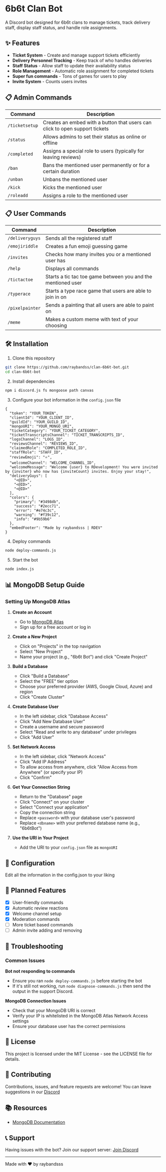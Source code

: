 # 6b6t Clan Bot

A Discord bot designed for 6b6t clans to manage tickets, track delivery staff, display staff status, and handle role assignments.

## ✨ Features

- **Ticket System** - Create and manage support tickets efficiently
- **Delivery Personnel Tracking** - Keep track of who handles deliveries
- **Staff Status** - Allow staff to update their availability status
- **Role Management** - Automatic role assignment for completed tickets
- **Super fun commands** - Tons of games for users to play
- **Invite System** - Counts users invites

## 📋 Admin Commands

| Command | Description |
|---------|-------------|
| `/ticketsetup` | Creates an embed with a button that users can click to open support tickets |
| `/status` | Allows admins to set their status as online or offline |
| `/completed` | Assigns a special role to users (typically for leaving reviews) |
| `/ban` | Bans the mentioned user permanently or for a certain duration |
| `/unban` | Unbans the mentioned user |
| `/kick` | Kicks the mentioned user |
| `/roleadd` | Assigns a role to the mentioned user |

## 📋 User Commands

| Command | Description |
|---------|-------------|
| `/deliveryguys` | Sends all the registered staff |
| `/emojiriddle` | Creates a fun emoji guessing game |
| `/invites` | Checks how many invites you or a mentioned user has |
| `/help` | Displays all commands |
| `/tictactoe` | Starts a tic tac toe game between you and the mentioned user |
| `/typerace` | Starts a type race game that users are able to join in on |
| `/pixelpainter` | Sends a painting that all users are able to paint on |
| `/meme` | Makes a custom meme with text of your choosing |

## 🛠️ Installation

1. Clone this repository
```bash
git clone https://github.com/raybandss/clan-6b6t-bot.git
cd clan-6b6t-bot
```

2. Install dependencies
```bash
npm i discord.js fs mongoose path canvas
```

3. Configure your bot information in the `config.json` file
```
{
  "token": "YOUR_TOKEN",
  "clientId": "YOUR_CLIENT_ID",
  "guildId": "YOUR_GUILD_ID",
  "mongoURI": "YOUR_MONGO_URI",
  "ticketCategory": "YOUR_TICKET_CATEGORY",
  "ticketTranscriptsChannel": "TICKET_TRANSCRIPTS_ID",
  "logsChannel": "LOGS_ID",
  "reviewsChannel": "REVIEWS_ID",
  "claimedRole": "COMPLETED_ROLE_ID",
  "staffRole": "STAFF_ID",
  "reviewEmoji": "⭐",
  "welcomeChannel": "WELCOME_CHANNEL_ID",
  "welcomeMessage": "Welcome {user} to RDevelopment! You were invited by {inviter} who now has {inviteCount} invites. Enjoy your stay!",
  "deliveryGuys": [
    "<@ID>", 
    "<@ID>",
    "<@ID>"
  ],
  "colors": {
    "primary": "#3498db",
    "success": "#2ecc71",
    "error": "#e74c3c",
    "warning": "#f39c12",
    "info": "#9b59b6"
  },
  "embedFooter": "Made by raybandsss | RDEV"
}
```
4. Deploy commands
```bash
node deploy-commands.js
```
5. Start the bot
```bash
node index.js
```

## 📊 MongoDB Setup Guide

### Setting Up MongoDB Atlas

1. **Create an Account**
   - Go to [MongoDB Atlas](https://www.mongodb.com/cloud/atlas)
   - Sign up for a free account or log in

2. **Create a New Project**
   - Click on "Projects" in the top navigation
   - Select "New Project"
   - Name your project (e.g., "6b6t Bot") and click "Create Project"

3. **Build a Database**
   - Click "Build a Database"
   - Select the "FREE" tier option
   - Choose your preferred provider (AWS, Google Cloud, Azure) and region
   - Click "Create Cluster"

4. **Create Database User**
   - In the left sidebar, click "Database Access"
   - Click "Add New Database User"
   - Create a username and secure password
   - Select "Read and write to any database" under privileges
   - Click "Add User"

5. **Set Network Access**
   - In the left sidebar, click "Network Access"
   - Click "Add IP Address"
   - To allow access from anywhere, click "Allow Access from Anywhere" (or specify your IP)
   - Click "Confirm"

6. **Get Your Connection String**
   - Return to the "Database" page
   - Click "Connect" on your cluster
   - Select "Connect your application"
   - Copy the connection string
   - Replace `<password>` with your database user's password
   - Replace `<dbname>` with your preferred database name (e.g., "6b6tBot")

7. **Use the URI in Your Project**
   - Add the URI to your `config.json` file as `mongoURI`

## 🔧 Configuration

Edit all the information in the config.json to your liking


## 🔄 Planned Features

- [X] User-friendly commands
- [X] Automatic review reactions
- [X] Welcome channel setup
- [X] Moderation commands
- [ ] More ticket based commands
- [ ] Admin invite adding and removing

## 🐛 Troubleshooting

### Common Issues

**Bot not responding to commands**
- Ensure you ran `node deploy-commands.js` before starting the bot
- If it's still not working, run `node diagnose-commands.js` then send the output in the support Discord.

**MongoDB Connection Issues**
- Check that your MongoDB URI is correct
- Verify your IP is whitelisted in the MongoDB Atlas Network Access settings
- Ensure your database user has the correct permissions

## 📜 License

This project is licensed under the MIT License - see the LICENSE file for details.

## 🤝 Contributing

Contributions, issues, and feature requests are welcome! You can leave suggestions in our [Discord](https://discord.gg/XUCwtuRn69)


## 📚 Resources

- [MongoDB Documentation](https://docs.mongodb.com/)

## 📞 Support

Having issues with the bot? Join our support server:
[Join Discord](https://discord.gg/XUCwtuRn69)

---

Made with ❤️ by raybandsss 
